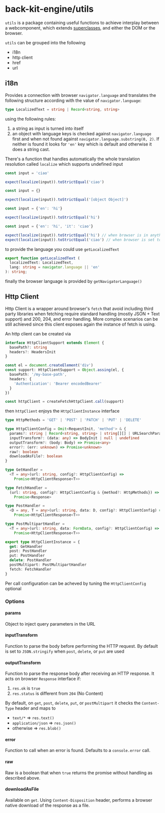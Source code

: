 # back-kit-engine/utils

`utils` is a package containing useful functions to achieve interplay
between a webcomponent, which extends [superclasses](../base/README.md), and
either the DOM or the browser.

`utils` can be grouped into the following

- i18n
- http client
- href
- url

## i18n

Provides a connection with browser `navigator.language` and translates
the following structure according with the value of `navigator.language`:

```typescript
type LocalizedText = string | Record<string, string>
```

using the following rules:

1. a string as input is turned into itself
2. an object with language keys is checked against `navigator.language` first and when not found against `navigator.language.substring(0, 2)`. If neither is found it looks for `'en'` key which is default and otherwise it does a string cast.

There's a function that handles automatically the whole translation resolution called `localize`
which supports undefined input

```javascript
const input = 'ciao'

expect(localize(input)).toStrictEqual('ciao')
```

```javascript
const input = {}

expect(localize(input)).toStrictEqual('[object Object]')
```

```javascript
const input = {'en': 'hi'}

expect(localize(input)).toStrictEqual('hi')
```

```javascript
const input = {'en': 'hi', 'it': 'ciao'}

expect(localize(input)).toStrictEqual('hi') // when browser is in anything different from 'it'
expect(localize(input)).toStrictEqual('ciao') // when browser is set to 'it'
```

to provide the language you could use `getLocalizedText`

```typescript
export function getLocalizedText (
  localizedText: LocalizedText,
  lang: string = navigator.language || 'en'
): string;
```

finally the browser language is provided by `getNavigatorLanguage()`

## Http Client

Http Client is a wrapper around browser's `fetch` that avoid including third party libraries
when fetching require standard handling (mostly JSON + Text support) and 200, 204, and error handling.
More complex scenarios can be still achieved since this client exposes again the instance of fetch is using.

An http client can be created via

```typescript
interface HttpClientSupport extends Element {
  basePath?: string
  headers?: HeadersInit
}

const el = document.createElement('div')
const support: HttpClientSupport = Object.assing(el, {
  basePath: '/my-base-path',
  headers: {
    'Authentication': 'Bearer encodedBearer'
  }
})

const httpClient = createFetchHttpClient.call(support)
```

then `httpClient` enjoys the `HttpClientInstance` interface

```typescript
type HttpMethods = 'GET' | 'POST' | 'PATCH' | 'PUT' | 'DELETE'

type HttpClientConfig = Omit<RequestInit, 'method'> & {
  params?: string | Record<string, string> | string[][] | URLSearchParams
  inputTransform?: (data: any) => BodyInit | null | undefined
  outputTransform?: (body: Body) => Promise<any>
  error?: (err: unknown) => Promise<unknown>
  raw?: boolean
  downloadAsFile?: boolean
}

type GetHandler =
  <T = any>(url: string, config?: HttpClientConfig) =>
    Promise<HttpClientResponse<T>>

type FetchHandler =
  (url: string, config?: HttpClientConfig & {method?: HttpMethods}) =>
    Promise<Response>

type PostHandler =
  <D = any, T = any>(url: string, data: D, config?: HttpClientConfig) =>
    Promise<HttpClientResponse<T>>

type PostMultipartHandler =
  <T = any>(url: string, data: FormData, config?: HttpClientConfig) =>
    Promise<HttpClientResponse<T>>

export type HttpClientInstance = {
  get: GetHandler
  post: PostHandler
  put: PostHandler
  delete: PostHandler
  postMultipart: PostMultipartHandler
  fetch: FetchHandler
}
```

Per call configuration can be acheved by tuning the `HttpClientConfig` optional

### Options

#### params

Object to inject query parameters in the URL

#### inputTransform

Function to parse the body before performing the HTTP request. By
default is set to `JSON.stringify` when `post`, `delete`, or `put` are used

#### outputTransform

Function to parse the response body after receiving an HTTP response. It acts on
browser `Response` interface if:

1. `res.ok` is `true`
2. `res.status` is different from `204` (No Content)

By default, on `get`, `post`, `delete`, `put`, or `postMultipart` it checks the
`Content-Type` header and maps to

- `text/*` => `res.text()`
- `application/json` => `res.json()`
- otherwise => `res.blob()`

#### error

Function to call when an error is found. Defaults to a `console.error` call.

#### raw

Raw is a boolean that when `true` returns the promise without handling as described above.

#### downloadAsFile

Available on `get`. Using `Content-Disposition` header, performs a browser native download of the response as a file.

